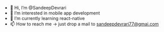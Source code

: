 - 👋 Hi, I’m @SandeepDevrari
- 👀 I’m interested in mobile app development
- 🌱 I’m currently learning react-native
- 📫 How to reach me -> just drop a mail to sandeepdevrari77@gmai.com

